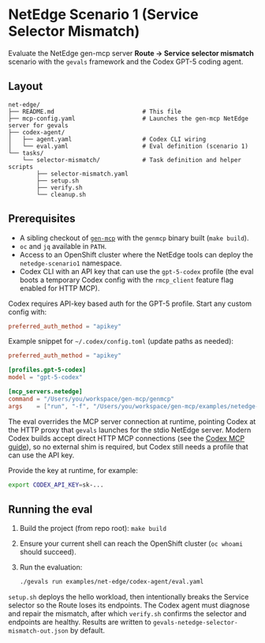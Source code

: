 # NetEdge Scenario 1 (Service Selector Mismatch)

Evaluate the NetEdge gen-mcp server **Route → Service selector mismatch** scenario with the `gevals`
framework and the Codex GPT-5 coding agent.

## Layout

```
net-edge/
├── README.md                         # This file
├── mcp-config.yaml                   # Launches the gen-mcp NetEdge server for gevals
├── codex-agent/
│   ├── agent.yaml                    # Codex CLI wiring
│   └── eval.yaml                     # Eval definition (scenario 1)
└── tasks/
    └── selector-mismatch/            # Task definition and helper scripts
        ├── selector-mismatch.yaml
        ├── setup.sh
        ├── verify.sh
        └── cleanup.sh
```

## Prerequisites

- A sibling checkout of [`gen-mcp`](../gen-mcp) with the `genmcp` binary built (`make build`).
- `oc` and `jq` available in `PATH`.
- Access to an OpenShift cluster where the NetEdge tools can deploy the `netedge-scenario1` namespace.
- Codex CLI with an API key that can use the `gpt-5-codex` profile (the eval boots a temporary Codex config with the `rmcp_client` feature flag enabled for HTTP MCP).

Codex requires API-key based auth for the GPT-5 profile. Start any custom config with:

```toml
preferred_auth_method = "apikey"
```

Example snippet for `~/.codex/config.toml` (update paths as needed):

```toml
preferred_auth_method = "apikey"

[profiles.gpt-5-codex]
model = "gpt-5-codex"

[mcp_servers.netedge]
command = "/Users/you/workspace/gen-mcp/genmcp"
args    = ["run", "-f", "/Users/you/workspace/gen-mcp/examples/netedge-tools/mcpfile.yaml"]
```

The eval overrides the MCP server connection at runtime, pointing Codex at the HTTP proxy that `gevals`
launches for the stdio NetEdge server. Modern Codex builds accept direct HTTP MCP connections (see
the [Codex MCP guide](https://developers.openai.com/codex/mcp)), so no external shim is required,
but Codex still needs a profile that can use the API key.

Provide the key at runtime, for example:

```bash
export CODEX_API_KEY=sk-...
```

## Running the eval

1. Build the project (from repo root): `make build`
2. Ensure your current shell can reach the OpenShift cluster (`oc whoami` should succeed).
3. Run the evaluation:

   ```bash
   ./gevals run examples/net-edge/codex-agent/eval.yaml
   ```

`setup.sh` deploys the hello workload, then intentionally breaks the Service selector so the Route loses its
endpoints. The Codex agent must diagnose and repair the mismatch, after which `verify.sh` confirms the
selector and endpoints are healthy. Results are written to `gevals-netedge-selector-mismatch-out.json` by
default.
